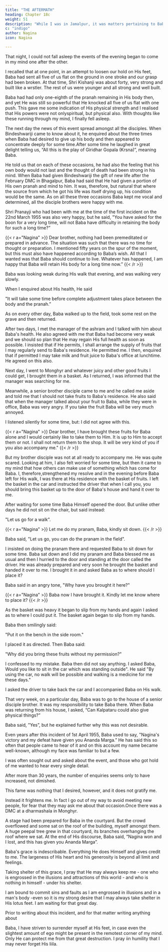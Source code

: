 ```yaml
---
title: "THE AFTERMATH"
heading: Chapter 18c
weight: 51
description: "While I was in Jamalpur, it was matters pertaining to Baba that occupied my mind"
c: "indigo"
author: Nagina
icon: Nagina

---
```



That night, I could not fall asleep the events of the evening began to come in my mind one after the other. 

I recalled that at one point, in an attempt to loosen our hold on His feet, Baba had sent all five of us flat on the ground in one stroke and our grasp had been broken. At that time, Shri Kishanji was about forty, very strong and built like a wrstler. The rest of us were younger and all strong and well built. 

Baba had had only one-eighth of the pranah remaining in His body then, and yet He was still so powerful that He knocked all five of us flat with one push. This gave me some indication of His physical strength and I realised that His powers were not onlyspiritual, but physical also. With thoughts like these running through my mind, I finally fell asleep.

The next day the news of this event spread amongst all the disciples. When
Bindeshwariji came to know about it, he enquired about the three times when Baba had
desired to give up his body and then appeared to concentrate deeply for some
time.After some time he laughed in great delight telling us, “All this is the play of
Giridhar Gopala (Krsna)”, meaning Baba. 

He told us that on each of these occasions, he had also the feeling that his own body would not last and the thought of death had been strong in his mind. When Baba had given Bindeshwariji the gift of new life after the February DMC in Bhagalpur, Baba had said that He had given a portion of His own pranah and mind to him. It was, therefore, but natural that where the source from which he got his life was itself drying up, his condition would be the same. As on all these three occasions Baba kept me vocal and determined, all the disciple brothers were happy with me.

Shri Pranayji who had been with me at the time of the first incident on the 22nd
March 1955 was also very happy, but he said, "You have asked for the boon for a very
long time, will not Baba have difficulty in retaining the body for such a long time?”

{{< r a="Nagina" >}}
Dear brother, nothing had been premeditated or prepared in advance. The situation was such that there was no time for thought or preparation. I mentioned
fifty years on the spur of the moment, but this must also have happened according to Baba’s wish. All that I wanted was that Baba should continue to live. Whatever has
happened, I am happy that Baba will retain His body for a long time now.”
{{< /r >}}


Baba was looking weak during His walk that evening, and was walking very
slowly. 

When I enquired about His health, He said

"It will take some time before complete adjustment takes place between the body and the pranah.”


As on every other day, Baba walked up to the field, took some rest on the grave and then returned.

After two days, I met the manager of the ashram and I talked with him about Baba's health. He also agreed with me that Baba had become very weak and we should so plan that He may regain His full health as soon as possible. I insisted that if He permits, I shall arrange the supply of fruits that I may regularly send to Baba's residence. He permitted me. I then, enquired that if permitted I may take milk and fruit juice to Baba's office at lunchtime. He agreed on this also. 

Next day, I went to Monghyr and whatever juicy and other good fruits I could get, I brought them in a basket. As I returned, I was informed that the manager was searching for me.

Meanwhile, a senior brother disciple came to me and he called me aside and told me that I should not take fruits to Baba's residence. He also said that when the
manager talked about your fruit to Baba, while they were in office, Baba was very angry. If you take the fruit Baba will be very much annoyed.

I listened silently for some time, but: I did not agree with this. 

{{< r a="Nagina" >}}
Dear brother, I have brought these fruits for Baba alone and I would certainly like to take them to Him. It is up to Him to accept them or not. I shall not return them to the shop. It will be very kind of you if you also accompany me."
{{< /r >}}


But my brother disciple was not at all ready to accompany me. He was quite scared. Looking at him, I also felt worried for some time, but then it came to my mind
that how others can make use of something which has come for Baba. I, therefore,strengthened my resolve and in the evening before Baba left for His walk, I was there
at His residence with the basket of fruits. I left the basket in the car and instructed the
driver that when I call you, you should bring this basket up to the door of Baba's house
and hand it over to me.

After waiting for some time Baba Himself opened the door. But unlike other
days he did not sit on the chair, but said instead:

"Let us go for a walk". 

{{< r a="Nagina" >}}
Let me do my pranam, Baba, kindly sit down.
{{< /r >}}

Baba said, "Let us go, you can do the pranam in the field".

I insisted on doing the pranam there and requested Baba to sit down for some time. Baba sat down and I did my pranam and Baba blessed me as usual and then I hurried to the door and standing at the door called the driver. He was already prepared and very soon he brought the basket and handed it over to me. I brought it in and asked Baba as to where should I place it?

Baba said in an angry tone, "Why have you brought it here?"

{{< r a="Nagina" >}}
Baba now I have brought it. Kindly let me know where to place it? 
{{< /r >}}


As the basket was heavy it began to slip from my hands and again I asked as to
where I could put it. The basket again began to slip from my hands. 


Baba then smilingly said:

"Put it on the bench in the side room."

I placed it as directed. Then Baba said:

"Why did you bring these fruits without my permission?"

I confessed to my mistake. Baba then did not say anything. I asked Baba,
Would you like to sit in the car which was standing outside".
He said "By using the car, no walk will be possible and walking is a medicine for
me these days."

I asked the driver to take back the car and I accompanied Baba on His walk.

That very week, on a particular day, Baba was to go to the house of a senior disciple brother. It was my responsibility to take Baba there. When Baba was returning
from his house, I asked, “Can Kalpataru could also give physical things?”

Baba said, "Yes”, but he explained further why this was not desirable.

Even years after this incident of 1st April 1955, Baba used to say, "Nagina's victory and my defeat have given you Ananda Marga.” He has said this so often that people came to hear of it and on this account my name became well-known, although my face was familiar to but a few. 

I was often sought out and asked about the event, and those who got hold of me wanted to hear every single detail. 

After more than 30 years, the number of enquiries seems only to have increased, not dimished.

This fame was nothing that I desired, however, and it does not gratify me.

Instead it frightens me. In fact I go out of my way to avoid meeting new people, for fear that they may ask me about that occasion.Once there was a DMC at a dharmashala in Monghyr. 

A stage had been prepared for Baba in the courtyard. But the crowd overflowed and some sat on the roof of the building, myself amongst them. A huge peepal tree grew in that courtyard, its branches overhanging the roof where we sat. At the end of His discourse, Baba said, “Nagina won and I lost, and this has given you Ananda Marga”.

Baba's grace is indescribable. Everything He does Himself and gives credit to me. The largeness of His heart and his generosity is beyond all limit and feelings.

Taking shelter of this grace, I pray that He may always keep me - one who is engrossed in the illusions and attractions of this world - and who is nothing in himself - under his shelter.

I am bound to commit sins and faults as I am engrossed in illusions and in a man's body -even so it is my strong desire that I may always take shelter in His lotus feet. I am waiting for that great day.

Prior to writing about this incident, and for that matter writing anything about

Baba, I have striven to surrender myself at His feet, in case even the slightest amount of ego might be present in the remotest corner of my mind. Only He can protect me from that great destruction. I pray iin humility that I may never forget His liila.
